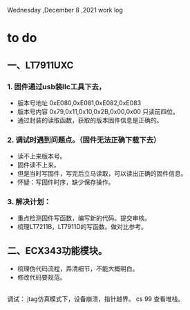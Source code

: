 Wednesday ,December 8 ,2021  work log


# to do 
## 一、LT7911UXC
### 1. 固件通过usb装IIc工具下去，
- 版本号地址 0xE080,0xE081,0xE082,0xE083
- 版本号内容 0x79,0x11,0x10,0x2B,0x00,0x00 只读前四位。
- 通过封装的读取函数，获取的版本固件信息是正确的。
### 2. 调试时遇到问题点。（固件无法正确下载下去）
- 读不上来版本号。
- 固件读不上来。
- 但是当时写固件，写完后立马读取，可以读出正确的固件信息。
- 怀疑：写固件时序，缺少保存操作。
### 3. 解决计划：
- 重点检测固件写函数，编写新的代码。提交审核。
- 梳理LT7211B，LT7911D的写函数。做对比参考。
##  二、ECX343功能模块。
- 梳理伪代码流程，弄清细节，不能大概明白。
- 修改代码要规范。



## 
调试：
jtag仿真模式下，设备崩溃，指针越界。
cs 99 查看堆栈。






